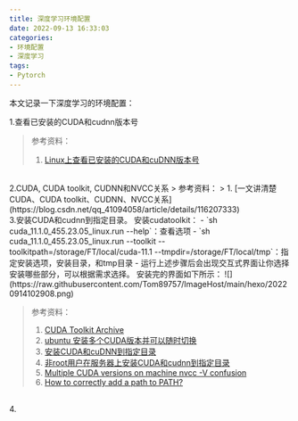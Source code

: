 ```yaml
---
title: 深度学习环境配置
date: 2022-09-13 16:33:03
categories:
- 环境配置
- 深度学习
tags:
- Pytorch
---
```


本文记录一下深度学习的环境配置：
<!--more-->
1.查看已安装的CUDA和cudnn版本号
> 参考资料：
> 1. [Linux上查看已安装的CUDA和cuDNN版本号](https://bbs.huaweicloud.com/blogs/140384#:~:text=1.%20%E6%9F%A5%E7%9C%8BCUDA%E7%89%88%E6%9C%ACcuda,%2Flocal%20%7C%20gre...)

</br>
2.CUDA, CUDA toolkit, CUDNN和NVCC关系
> 参考资料：
> 1. [一文讲清楚CUDA、CUDA toolkit、CUDNN、NVCC关系](https://blog.csdn.net/qq_41094058/article/details/116207333)

</br>
3.安装CUDA和cudnn到指定目录。
安装cudatoolkit：
- `sh cuda_11.1.0_455.23.05_linux.run --help`：查看选项
- `sh cuda_11.1.0_455.23.05_linux.run --toolkit --toolkitpath=/storage/FT/local/cuda-11.1 --tmpdir=/storage/FT/local/tmp`：指定安装选项，安装目录，和tmp目录
- 运行上述步骤后会出现交互式界面让你选择安装哪些部分，可以根据需求选择。
安装完的界面如下所示：
![](https://raw.githubusercontent.com/Tom89757/ImageHost/main/hexo/20220914102908.png)

> 参考资料：
> 1. [CUDA Toolkit Archive](https://developer.nvidia.com/cuda-toolkit-archive)
> 2. [ubuntu 安装多个CUDA版本并可以随时切换](https://blog.csdn.net/yinxingtianxia/article/details/80462892)
> 3. [安装CUDA和cuDNN到指定目录](https://blog.csdn.net/kxqt233/article/details/113825524)
> 4. [非root用户在服务器上安装CUDA和cudnn到指定目录](https://blog.csdn.net/qq_35498453/article/details/110532839)
> 5. [Multiple CUDA versions on machine nvcc -V confusion](https://stackoverflow.com/questions/40517083/multiple-cuda-versions-on-machine-nvcc-v-confusion)
> 6. [How to correctly add a path to PATH?](https://unix.stackexchange.com/questions/26047/how-to-correctly-add-a-path-to-path)

</br>
4.

